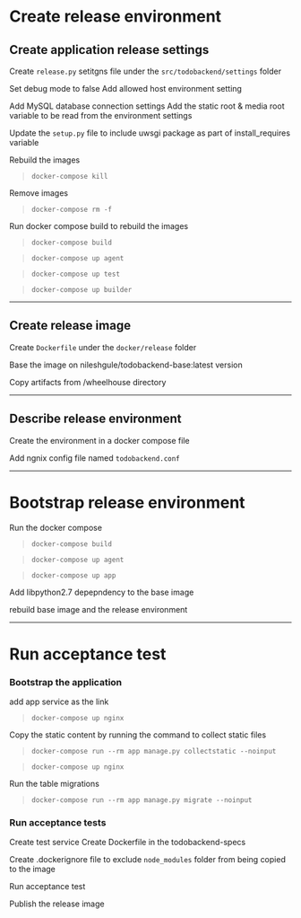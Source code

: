 # Create release environment
## Create application release settings
Create `release.py` setitgns file under the `src/todobackend/settings` folder

Set debug mode to false
Add allowed host environment setting

Add MySQL database connection settings
Add the static root & media root variable to be read from the environment settings

Update the `setup.py` file to include uwsgi package as part of install_requires variable

Rebuild the images
> `docker-compose kill`

Remove images
> `docker-compose rm -f`

Run docker compose build to rebuild the images
> `docker-compose build`

> `docker-compose up agent`

> `docker-compose up test`

> `docker-compose up builder`

---
## Create release image
Create `Dockerfile` under the `docker/release` folder

Base the image on nileshgule/todobackend-base:latest version

Copy artifacts from /wheelhouse directory

---
## Describe release environment
Create the environment in a docker compose file

Add ngnix config file named `todobackend.conf`

---
# Bootstrap release environment
Run the docker compose
> `docker-compose build`

> `docker-compose up agent`

> `docker-compose up app`

Add libpython2.7 depepndency to the base image

rebuild base image and the release environment

---
# Run acceptance test

### Bootstrap the application
add app service as the link

> `docker-compose up nginx`

Copy the static content by running the command to collect static files
> `docker-compose run --rm app manage.py collectstatic --noinput`

> `docker-compose up nginx`

Run the table migrations
>`docker-compose run --rm app manage.py migrate --noinput`

### Run acceptance tests
Create test service
Create Dockerfile in the todobackend-specs

Create .dockerignore file to exclude `node_modules` folder from being copied to the image

Run acceptance test

Publish the release image
